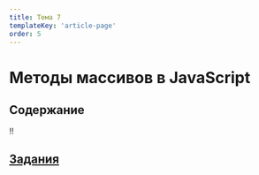 ```yaml
---
title: Тема 7
templateKey: 'article-page'
order: 5
---
```

# Методы массивов в JavaScript

## Содержание

!!

## [Задания]()

